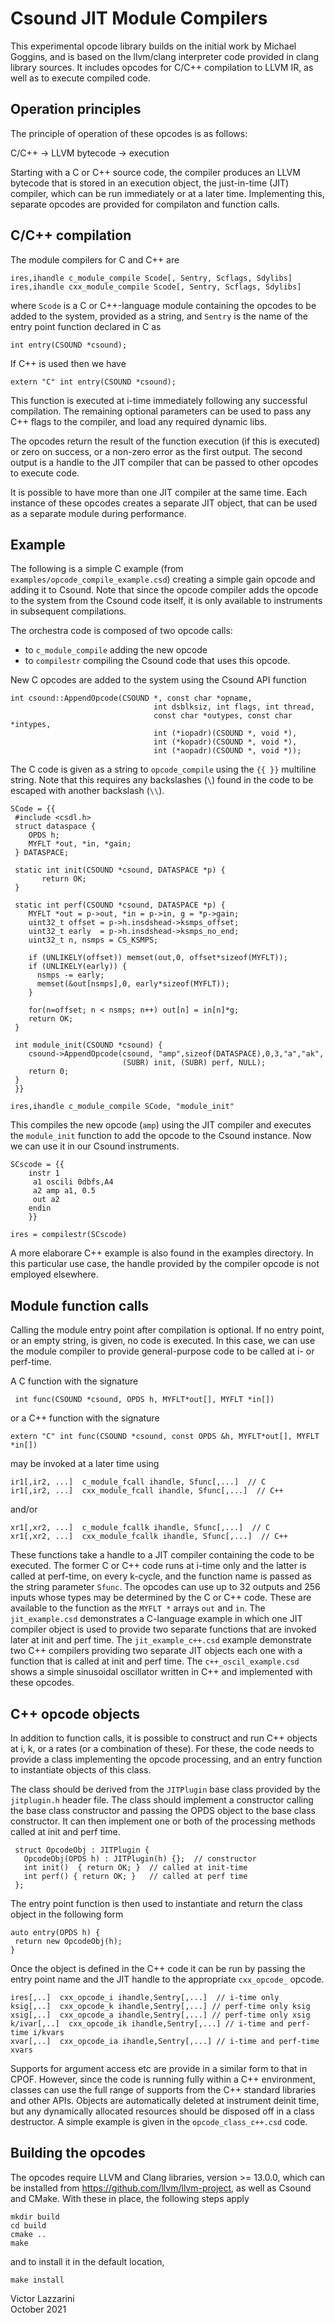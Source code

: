 Csound JIT Module Compilers
============

This experimental opcode library builds on the initial work by Michael Goggins, and is based on the
llvm/clang interpreter code provided in clang library sources. It includes opcodes for C/C++
compilation to LLVM IR, as well as to execute compiled code.

Operation principles
------------------

The principle of operation of these opcodes is as follows:

C/C++  -> LLVM bytecode -> execution

Starting with a C or C++ source code, the compiler produces an LLVM
bytecode that is stored in an execution object, the just-in-time (JIT)
compiler, which can be run immediately or at a later
time. Implementing this, separate opcodes are provided for compilaton
and function calls.

C/C++ compilation
---------------

The module compilers for C and C++ are

```
ires,ihandle c_module_compile Scode[, Sentry, Scflags, Sdylibs]
ires,ihandle cxx_module_compile Scode[, Sentry, Scflags, Sdylibs]
```

where `Scode` is a C or C++-language module containing the opcodes to be added to the system,
provided as a string, and `Sentry` is the name of the entry point
function declared in C as

```
int entry(CSOUND *csound);
```

If C++ is used then we have

```
extern "C" int entry(CSOUND *csound);
```

This function is executed at i-time immediately following any successful compilation.
The remaining optional parameters can be used to pass any C++ flags to
the compiler, and load any required dynamic libs.

The opcodes return the result of the function execution (if this is
executed) or zero on success, or a non-zero error as the first output.
The second output is a handle to the JIT compiler that can be passed
to other opcodes to execute code.

It is possible to have more than one JIT compiler at the same time.
Each instance of these opcodes creates a separate JIT object, that can
be used as a separate module during performance.

Example
------

The following is a simple C example (from `examples/opcode_compile_example.csd`) creating a simple gain opcode and
adding it to Csound. Note that since the opcode compiler adds the opcode to the system from the Csound
code itself, it is only available to instruments in subsequent compilations.

The orchestra code is composed of two opcode calls:

- to `c_module_compile` adding the new opcode
- to `compilestr` compiling the Csound code that uses this opcode.

New C opcodes are added to the system using the Csound API function

```
int csound::AppendOpcode(CSOUND *, const char *opname,
                                int dsblksiz, int flags, int thread,
                                const char *outypes, const char *intypes,
                                int (*iopadr)(CSOUND *, void *),
                                int (*kopadr)(CSOUND *, void *),
                                int (*aopadr)(CSOUND *, void *));
```

The C code is given as a string to `opcode_compile` using the `{{ }}` multiline
string. Note that this requires any backslashes (`\`) found in the
code to be escaped with another backslash (`\\`).

```
SCode = {{
 #include <csdl.h>
 struct dataspace {
    OPDS h;
    MYFLT *out, *in, *gain;
 } DATASPACE;

 static int init(CSOUND *csound, DATASPACE *p) {
       return OK;
 }

 static int perf(CSOUND *csound, DATASPACE *p) {
    MYFLT *out = p->out, *in = p->in, g = *p->gain;
    uint32_t offset = p->h.insdshead->ksmps_offset;
    uint32_t early  = p->h.insdshead->ksmps_no_end;
    uint32_t n, nsmps = CS_KSMPS;

    if (UNLIKELY(offset)) memset(out,0, offset*sizeof(MYFLT));
    if (UNLIKELY(early)) {
      nsmps -= early;
      memset(&out[nsmps],0, early*sizeof(MYFLT));
    }

    for(n=offset; n < nsmps; n++) out[n] = in[n]*g;
    return OK;
 }

 int module_init(CSOUND *csound) {
    csound->AppendOpcode(csound, "amp",sizeof(DATASPACE),0,3,"a","ak",
                         (SUBR) init, (SUBR) perf, NULL);
    return 0;
 }
 }}

ires,ihandle c_module_compile SCode, "module_init"
```

This compiles the new opcode (`amp`) using the JIT compiler and executes the `module_init` function to add
the opcode to the Csound instance. Now we can use it in our Csound instruments.

```
SCscode = {{
    instr 1
     a1 oscili 0dbfs,A4
     a2 amp a1, 0.5
     out a2
    endin
    }}

ires = compilestr(SCscode)
```

A more elaborare C++ example is also found in the examples
directory. In this particular use case, the handle provided by the
compiler opcode is not employed elsewhere.

Module function calls
------------------

Calling the module entry point after compilation is optional. If no
entry point, or an empty string, is given, no code is executed. In this
case, we can use the module compiler to provide general-purpose code
to be called at i- or perf-time.

A C function with the signature 

```
 int func(CSOUND *csound, OPDS h, MYFLT*out[], MYFLT *in[])
```

or a C++ function with the signature

```
extern "C" int func(CSOUND *csound, const OPDS &h, MYFLT*out[], MYFLT *in[])
```

may be invoked at a later time using 

```
ir1[,ir2, ...]  c_module_fcall ihandle, Sfunc[,...]  // C
ir1[,ir2, ...]  cxx_module_fcall ihandle, Sfunc[,...]  // C++
```

and/or

```
xr1[,xr2, ...]  c_module_fcallk ihandle, Sfunc[,...]  // C
xr1[,xr2, ...]  cxx_module_fcallk ihandle, Sfunc[,...]  // C++
```

These functions take a handle to a JIT compiler containing the code to be executed.
The former C or C++ code runs at i-time only and the latter is called at perf-time,
on every k-cycle, and the function name is passed as the string parameter `Sfunc`.
The opcodes can use up to 32 outputs and 256 inputs whose types may be
determined by the C or C++ code. These are available to the
function as the `MYFLT *` arrays `out` and `in`.  The
`jit_example.csd` demonstrates a C-language example in which one JIT
compiler object is used to provide two separate functions that are
invoked later at init and perf time. The `jit_example_c++.csd` example
demonstrate two C++ compilers providing two separate JIT objects
each one with a function that is called  at init and perf time.
The `c++_oscil_example.csd` shows a simple sinusoidal oscillator
written in C++ and implemented with these opcodes.

C++ opcode objects
----------

In addition to function calls, it is possible to construct and run C++
objects at i, k, or a rates (or a combination of these). For these,
the code needs to provide a class implementing the opcode processing,
and an entry function to instantiate objects of this class.

The class should be derived from the `JITPlugin` base class provided
by the `jitplugin.h` header file. The class should implement a
constructor calling the base class constructor and passing the OPDS
object to the base class constructor. It can then implement one or
both of the processing methods called at init and perf time.

```
 struct OpcodeObj : JITPlugin {
   OpcodeObj(OPDS h) : JITPlugin(h) {};  // constructor
   int init()  { return OK; }  // called at init-time
   int perf() { return OK; }   // called at perf time
 };
 ```

The entry point function is then used to instantiate and return the
class object in the following form

```
auto entry(OPDS h) {
 return new OpcodeObj(h);
}
```

Once the object is defined in the C++ code it can be run
by passing the entry point name and the JIT handle to the appropriate
`cxx_opcode_` opcode.

```
ires[,..]  cxx_opcode_i ihandle,Sentry[,...]  // i-time only
ksig[,..]  cxx_opcode_k ihandle,Sentry[,...] // perf-time only ksig
xsig[,..]  cxx_opcode_a ihandle,Sentry[,...] // perf-time only xsig
k/ivar[,..]  cxx_opcode_ik ihandle,Sentry[,...] // i-time and perf-time i/kvars
xvar[,..]  cxx_opcode_ia ihandle,Sentry[,...] // i-time and perf-time xvars
```

Supports for argument access etc are provide in a similar form to
that in CPOF. However, since the code is running fully within a C++
environment, classes can use the full range of supports from the
C++ standard libraries and other APIs. Objects are automatically
deleted at instrument deinit time, but any dynamically allocated
resources should be disposed off in a class destructor. A simple
example is given in the `opcode_class_c++.csd` code.

Building the opcodes
---------

The opcodes require LLVM and Clang libraries, version >= 13.0.0, which
can be installed from
https://github.com/llvm/llvm-project, as well as Csound and CMake. With these in place,
the following steps apply

```
mkdir build
cd build
cmake ..
make 
```

and to install it in the default location, 

```
make install
```

Victor Lazzarini  
October 2021
